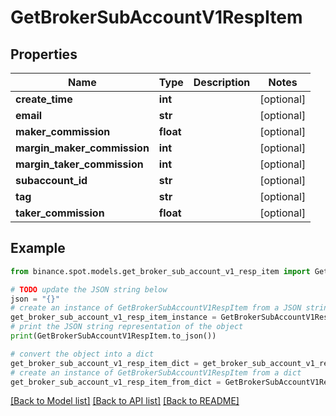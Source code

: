 # GetBrokerSubAccountV1RespItem


## Properties

Name | Type | Description | Notes
------------ | ------------- | ------------- | -------------
**create_time** | **int** |  | [optional] 
**email** | **str** |  | [optional] 
**maker_commission** | **float** |  | [optional] 
**margin_maker_commission** | **int** |  | [optional] 
**margin_taker_commission** | **int** |  | [optional] 
**subaccount_id** | **str** |  | [optional] 
**tag** | **str** |  | [optional] 
**taker_commission** | **float** |  | [optional] 

## Example

```python
from binance.spot.models.get_broker_sub_account_v1_resp_item import GetBrokerSubAccountV1RespItem

# TODO update the JSON string below
json = "{}"
# create an instance of GetBrokerSubAccountV1RespItem from a JSON string
get_broker_sub_account_v1_resp_item_instance = GetBrokerSubAccountV1RespItem.from_json(json)
# print the JSON string representation of the object
print(GetBrokerSubAccountV1RespItem.to_json())

# convert the object into a dict
get_broker_sub_account_v1_resp_item_dict = get_broker_sub_account_v1_resp_item_instance.to_dict()
# create an instance of GetBrokerSubAccountV1RespItem from a dict
get_broker_sub_account_v1_resp_item_from_dict = GetBrokerSubAccountV1RespItem.from_dict(get_broker_sub_account_v1_resp_item_dict)
```
[[Back to Model list]](../README.md#documentation-for-models) [[Back to API list]](../README.md#documentation-for-api-endpoints) [[Back to README]](../README.md)



